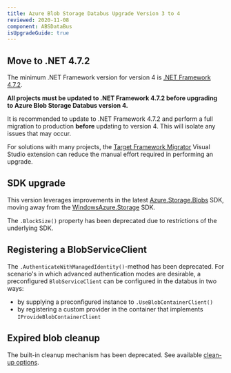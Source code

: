 ```yaml
---
title: Azure Blob Storage Databus Upgrade Version 3 to 4
reviewed: 2020-11-08
component: ABSDataBus
isUpgradeGuide: true
---
```


## Move to .NET 4.7.2

The minimum .NET Framework version for version 4 is [.NET Framework 4.7.2](https://dotnet.microsoft.com/download/dotnet-framework/net472).

**All projects must be updated to .NET Framework 4.7.2 before upgrading to Azure Blob Storage Databus version 4.**

It is recommended to update to .NET Framework 4.7.2 and perform a full migration to production **before** updating to version 4. This will isolate any issues that may occur.

For solutions with many projects, the [Target Framework Migrator](https://marketplace.visualstudio.com/items?itemName=PavelSamokha.TargetFrameworkMigrator) Visual Studio extension can reduce the manual effort required in performing an upgrade.

## SDK upgrade

This version leverages improvements in the latest [Azure.Storage.Blobs](https://www.nuget.org/packages/Azure.Storage.Blobs) SDK, moving away from the [WindowsAzure.Storage](https://www.nuget.org/packages/WindowsAzure.Storage/) SDK.

The `.BlockSize()` property has been deprecated due to restrictions of the underlying SDK.

## Registering a BlobServiceClient

The `.AuthenticateWithManagedIdentity()`-method has been deprecated. 
For scenario's in which advanced authentication modes are desirable, a preconfigured `BlobServiceClient` can be configured in the databus in two ways:
- by supplying a preconfigured instance to `.UseBlobContainerClient()`
- by registering a custom provider in the container that implements `IProvideBlobContainerClient` 

## Expired blob cleanup

The built-in cleanup mechanism has been deprecated. See available [clean-up options](/nservicebus/messaging/databus/azure-blob-storage.md?version=absdatabus_4#cleanup-strategies).
